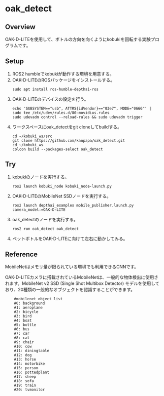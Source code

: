 # oak_detect

## Overview
OAK-D-LITEを使用して、ボトルの方向を向くようにkobukiを回転する実験プログラムです。

## Setup
1. ROS2 humbleでkobukiが動作する環境を用意する。
1. OAK-D-LITEのROSパッケージをインストールする。
    ```
    sudo apt install ros-humble-depthai-ros
    ```
1. OAK-D-LITEのデバイスの設定を行う。
    ```
    echo 'SUBSYSTEM=="usb", ATTRS{idVendor}=="03e7", MODE="0666"' | sudo tee /etc/udev/rules.d/80-movidius.rules
    sudo udevadm control --reload-rules && sudo udevadm trigger
    ```
1. ワークスペースにoak_detectをgit cloneしてbuildする。
    ```
    cd ~/kobuki_ws/src
    git clone https://github.com/kanpapa/oak_detect.git
    cd ~/kobuki_ws
    colcon build --packages-select oak_detect
    ```

## Try
1. kobukiのノードを実行する。
    ```
    ros2 launch kobuki_node kobuki_node-launch.py
    ```
1. OAK-D-LITEのMobileNet SSDノードを実行する。
    ```
    ros2 launch depthai_examples mobile_publisher.launch.py camera_model:=OAK-D-LITE
    ```
1. oak_detectのノードを実行する。
    ```
    ros2 run oak_detect oak_detect
    ```
1. ペットボトルをOAK-D-LITEに向けて左右に動かしてみる。

## Reference
MobileNetはメモリ量が限られている環境でも利用できるCNNです。 

OAK-D-LITEカメラに搭載されているMobileNetは、一般的な物体検出に使用されます。MobileNet v2 SSD (Single Shot Multibox Detector) モデルを使用しており、20種類の一般的なオブジェクトを認識することができます。

        #mobilenet object list
        #0: background
        #1: aeroplane
        #2: bicycle
        #3: bird
        #4: boat
        #5: bottle
        #6: bus
        #7: car
        #8: cat
        #9: chair
        #10: cow
        #11: diningtable
        #12: dog
        #13: horse
        #14: motorbike
        #15: person
        #16: pottedplant
        #17: sheep
        #18: sofa
        #19: train
        #20: tvmonitor
